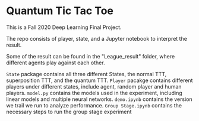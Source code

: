 # Quantum Tic Tac Toe

This is a Fall 2020 Deep Learning Final Project. 

The repo consists of player, state, and a Jupyter notebook to interpret the result. 

Some of the result can be found in the "League_result" folder, where different agents play against each other. 

`State` package contains all three different States, the normal TTT, superposition TTT, and the quantum TTT.
`Player` pacakge contains different players under different states, include agent, random player and human players.
`model.py` contains the models used in the experiment, including linear models and multiple neural networks. 
`demo.ipynb` contains the version we trail we run to analyze performance.
`Group Stage.ipynb` contains the necessary steps to run the group stage experiment